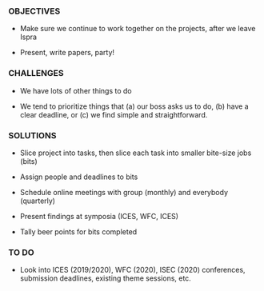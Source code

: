 ### OBJECTIVES

- Make sure we continue to work together on the projects, after we leave Ispra

- Present, write papers, party!

### CHALLENGES

- We have lots of other things to do

- We tend to prioritize things that (a) our boss asks us to do, (b) have a clear
  deadline, or (c) we find simple and straightforward.

### SOLUTIONS

- Slice project into tasks, then slice each task into smaller bite-size jobs
  (bits)

- Assign people and deadlines to bits

- Schedule online meetings with group (monthly) and everybody (quarterly)

- Present findings at symposia (ICES, WFC, ICES)

- Tally beer points for bits completed

### TO DO

- Look into ICES (2019/2020), WFC (2020), ISEC (2020) conferences, submission
  deadlines, existing theme sessions, etc.
